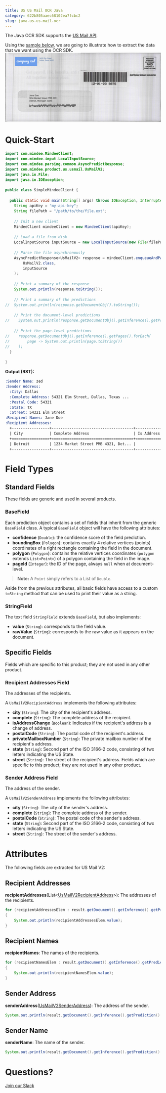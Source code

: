 ```yaml
---
title: US US Mail OCR Java
category: 622b805aaec68102ea7fcbc2
slug: java-us-us-mail-ocr
---
```

The Java OCR SDK supports the [US Mail API](https://platform.mindee.com/mindee/us_mail).

Using the [sample below](https://github.com/mindee/client-lib-test-data/blob/main/products/us_mail/default_sample.jpg), we are going to illustrate how to extract the data that we want using the OCR SDK.
![US Mail sample](https://github.com/mindee/client-lib-test-data/blob/main/products/us_mail/default_sample.jpg?raw=true)

# Quick-Start
```java
import com.mindee.MindeeClient;
import com.mindee.input.LocalInputSource;
import com.mindee.parsing.common.AsyncPredictResponse;
import com.mindee.product.us.usmail.UsMailV2;
import java.io.File;
import java.io.IOException;

public class SimpleMindeeClient {

  public static void main(String[] args) throws IOException, InterruptedException {
    String apiKey = "my-api-key";
    String filePath = "/path/to/the/file.ext";

    // Init a new client
    MindeeClient mindeeClient = new MindeeClient(apiKey);

    // Load a file from disk
    LocalInputSource inputSource = new LocalInputSource(new File(filePath));

    // Parse the file asynchronously
    AsyncPredictResponse<UsMailV2> response = mindeeClient.enqueueAndParse(
        UsMailV2.class,
        inputSource
    );

    // Print a summary of the response
    System.out.println(response.toString());

    // Print a summary of the predictions
//  System.out.println(response.getDocumentObj().toString());

    // Print the document-level predictions
//    System.out.println(response.getDocumentObj().getInference().getPrediction().toString());

    // Print the page-level predictions
//    response.getDocumentObj().getInference().getPages().forEach(
//        page -> System.out.println(page.toString())
//    );
  }

}

```

**Output (RST):**
```rst
:Sender Name: zed
:Sender Address:
  :City: Dallas
  :Complete Address: 54321 Elm Street, Dallas, Texas ...
  :Postal Code: 54321
  :State: TX
  :Street: 54321 Elm Street
:Recipient Names: Jane Doe
:Recipient Addresses:
  +-----------------+-------------------------------------+-------------------+-------------+------------------------+-------+---------------------------+
  | City            | Complete Address                    | Is Address Change | Postal Code | Private Mailbox Number | State | Street                    |
  +=================+=====================================+===================+=============+========================+=======+===========================+
  | Detroit         | 1234 Market Street PMB 4321, Det... |                   | 12345       | 4321                   | MI    | 1234 Market Street        |
  +-----------------+-------------------------------------+-------------------+-------------+------------------------+-------+---------------------------+
```

# Field Types
## Standard Fields
These fields are generic and used in several products.

### BaseField
Each prediction object contains a set of fields that inherit from the generic `BaseField` class.
A typical `BaseField` object will have the following attributes:

* **confidence** (`Double`): the confidence score of the field prediction.
* **boundingBox** (`Polygon`): contains exactly 4 relative vertices (points) coordinates of a right rectangle containing the field in the document.
* **polygon** (`Polygon`): contains the relative vertices coordinates (`polygon` extends `List<Point>`) of a polygon containing the field in the image.
* **pageId** (`Integer`): the ID of the page, always `null` when at document-level.

> **Note:** A `Point` simply refers to a List of `Double`.


Aside from the previous attributes, all basic fields have access to a custom `toString` method that can be used to print their value as a string.

### StringField
The text field `StringField` extends `BaseField`, but also implements:
* **value** (`String`): corresponds to the field value.
* **rawValue** (`String`): corresponds to the raw value as it appears on the document.

## Specific Fields
Fields which are specific to this product; they are not used in any other product.

### Recipient Addresses Field
The addresses of the recipients.

A `UsMailV2RecipientAddress` implements the following attributes:

* **city** (`String`): The city of the recipient's address.
* **complete** (`String`): The complete address of the recipient.
* **isAddressChange** (`Boolean`): Indicates if the recipient's address is a change of address.
* **postalCode** (`String`): The postal code of the recipient's address.
* **privateMailboxNumber** (`String`): The private mailbox number of the recipient's address.
* **state** (`String`): Second part of the ISO 3166-2 code, consisting of two letters indicating the US State.
* **street** (`String`): The street of the recipient's address.
Fields which are specific to this product; they are not used in any other product.

### Sender Address Field
The address of the sender.

A `UsMailV2SenderAddress` implements the following attributes:

* **city** (`String`): The city of the sender's address.
* **complete** (`String`): The complete address of the sender.
* **postalCode** (`String`): The postal code of the sender's address.
* **state** (`String`): Second part of the ISO 3166-2 code, consisting of two letters indicating the US State.
* **street** (`String`): The street of the sender's address.

# Attributes
The following fields are extracted for US Mail V2:

## Recipient Addresses
**recipientAddresses**(List<[UsMailV2RecipientAddress](#recipient-addresses-field)>): The addresses of the recipients.

```java
for (recipientAddressesElem : result.getDocument().getInference().getPrediction().getRecipientAddresses())
{
    System.out.println(recipientAddressesElem.value);
}
```

## Recipient Names
**recipientNames**: The names of the recipients.

```java
for (recipientNamesElem : result.getDocument().getInference().getPrediction().getRecipientNames())
{
    System.out.println(recipientNamesElem.value);
}
```

## Sender Address
**senderAddress**([UsMailV2SenderAddress](#sender-address-field)): The address of the sender.

```java
System.out.println(result.getDocument().getInference().getPrediction().getSenderAddress().value);
```

## Sender Name
**senderName**: The name of the sender.

```java
System.out.println(result.getDocument().getInference().getPrediction().getSenderName().value);
```

# Questions?
[Join our Slack](https://join.slack.com/t/mindee-community/shared_invite/zt-2d0ds7dtz-DPAF81ZqTy20chsYpQBW5g)
